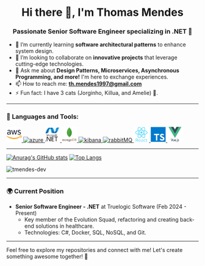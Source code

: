 <h1 align="center">Hi there 👋, I'm Thomas Mendes</h1>
<h3 align="center">Passionate Senior Software Engineer specializing in .NET 🚀</h3>

- 🌱 I’m currently learning **software architectural patterns** to enhance system design.
- 👯 I’m looking to collaborate on **innovative projects** that leverage cutting-edge technologies.
- 💬 Ask me about **Design Patterns, Microservices, Asynchronous Programming, and more!** I'm here to exchange experiences.
- 📫 How to reach me: **[th.mendes1997@gmail.com](mailto:th.mendes1997@gmail.com)**
- ⚡ Fun fact: I have 3 cats (Jorginho, Killua, and Amelie) 🐾.

---

<h3 align="left">🔧 Languages and Tools:</h3>
<p align="left">
  <a href="https://aws.amazon.com" target="_blank" rel="noreferrer"> <img src="https://raw.githubusercontent.com/devicons/devicon/master/icons/amazonwebservices/amazonwebservices-original-wordmark.svg" alt="aws" width="40" height="40"/> </a>
  <a href="https://azure.microsoft.com/en-in/" target="_blank" rel="noreferrer"> <img src="https://www.vectorlogo.zone/logos/microsoft_azure/microsoft_azure-icon.svg" alt="azure" width="40" height="40"/> </a>
  <a href="https://dotnet.microsoft.com/" target="_blank" rel="noreferrer"> <img src="https://raw.githubusercontent.com/devicons/devicon/master/icons/dot-net/dot-net-original-wordmark.svg" alt="dotnet" width="40" height="40"/> </a>
  <a href="https://www.mongodb.com/" target="_blank" rel="noreferrer"> <img src="https://raw.githubusercontent.com/devicons/devicon/master/icons/mongodb/mongodb-original-wordmark.svg" alt="mongodb" width="40" height="40"/> </a>
  <a href="https://www.elastic.co/kibana" target="_blank" rel="noreferrer"> <img src="https://www.vectorlogo.zone/logos/elasticco_kibana/elasticco_kibana-icon.svg" alt="kibana" width="40" height="40"/> </a>
  <a href="https://www.rabbitmq.com" target="_blank" rel="noreferrer"> <img src="https://www.vectorlogo.zone/logos/rabbitmq/rabbitmq-icon.svg" alt="rabbitMQ" width="40" height="40"/> </a>
  <a href="https://reactjs.org/" target="_blank" rel="noreferrer"> <img src="https://raw.githubusercontent.com/devicons/devicon/master/icons/react/react-original-wordmark.svg" alt="react" width="40" height="40"/> </a>
  <a href="https://www.typescriptlang.org/" target="_blank" rel="noreferrer"> <img src="https://raw.githubusercontent.com/devicons/devicon/master/icons/typescript/typescript-original.svg" alt="typescript" width="40" height="40"/> </a>
  <a href="https://vuejs.org/" target="_blank" rel="noreferrer"> <img src="https://raw.githubusercontent.com/devicons/devicon/master/icons/vuejs/vuejs-original-wordmark.svg" alt="vuejs" width="40" height="40"/> </a>
</p>

---

[![Anurag's GitHub stats](https://github-readme-stats.vercel.app/api?username=tmendes-dev&count_private=true&show_icons=true&theme=onedark)](https://github.com/tmendes-dev/github-readme-stats)
[![Top Langs](https://github-readme-stats.vercel.app/api/top-langs/?username=tmendes-dev&layout=compact)](https://github.com/tmendes-dev/github-readme-stats)
<p align="left"> <img src="https://komarev.com/ghpvc/?username=tmendes-dev&label=Profile%20views&color=3400f0&style=flat" alt="tmendes-dev" /> </p>

---

### 🌍 Current Position
- **Senior Software Engineer - .NET** at Truelogic Software (Feb 2024 - Present)
  - Key member of the Evolution Squad, refactoring and creating back-end solutions in healthcare.
  - Technologies: C#, Docker, SQL, NoSQL, and Git.

---

Feel free to explore my repositories and connect with me! Let's create something awesome together! 🎉
